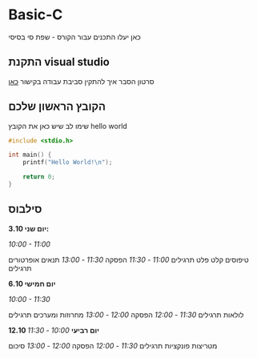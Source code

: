 # Basic-C
כאן יעלו התכנים עבור הקורס - שפת סי בסיסי

## התקנת visual studio
סרטון הסבר איך להתקין סביבת עבודה
בקישור [כאן](https://youtu.be/pakQGkmGDRE)

## הקובץ הראשון שלכם
שימו לב שיש כאן את הקובץ 
hello world
```c
#include <stdio.h>

int main() {
	printf("Hello World!\n");

	return 0;
}
```

## סילבוס
**3.10 יום שני:**

_10:00 - 11:00_

טיפוסים
קלט פלט
תרגילים
_11:00 - 11:30_
הפסקה
_11:30 - 13:00_
תנאים
אופרטורים
תרגילים

**6.10 יום חמישי**

_10:00 - 11:30_

לולאות
תרגילים
_11:30 - 12:00_
הפסקה
_12:00 - 13:00_
מחרוזות ומערכים
תרגילים

**12.10 יום רביעי**
_10:00 - 11:30_

מטריצות
פונקציות
תרגילים
_11:30 - 12:00_
הפסקה
_12:00 - 13:00_
סיכום
